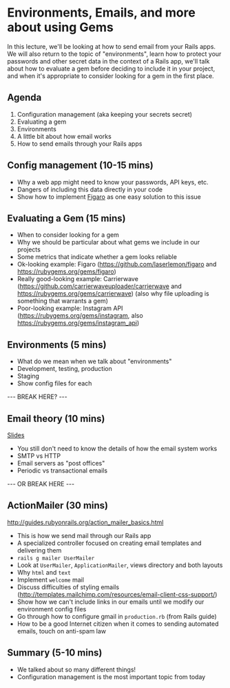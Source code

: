 # Environments, Emails, and more about using Gems
In this lecture, we'll be looking at how to send email from your Rails apps.  We will also return to the topic of "environments", learn how to protect your passwords and other secret data in the context of a Rails app, we'll talk about how to evaluate a gem before deciding to include it in your project, and when it's appropriate to consider looking for a gem in the first place.  

## Agenda

  1. Configuration management (aka keeping your secrets secret)
  2. Evaluating a gem
  3. Environments
  4. A little bit about how email works
  5. How to send emails through your Rails apps

## Config management (10-15 mins)
- Why a web app might need to know your passwords, API keys, etc.
- Dangers of including this data directly in your code
- Show how to implement [Figaro](https://github.com/laserlemon/figaro) as one easy solution to this issue

## Evaluating a Gem (15 mins)
- When to consider looking for a gem
- Why we should be particular about what gems we include in our projects
- Some metrics that indicate whether a gem looks reliable
- Ok-looking example: Figaro (https://github.com/laserlemon/figaro and https://rubygems.org/gems/figaro)
- Really good-looking example: Carrierwave (https://github.com/carrierwaveuploader/carrierwave and https://rubygems.org/gems/carrierwave) (also why file uploading is something that warrants a gem)
- Poor-looking example: Instagram API (https://rubygems.org/gems/instagram, also https://rubygems.org/gems/instagram_api)

## Environments (5 mins)
- What do we mean when we talk about "environments"
- Development, testing, production
- Staging
- Show config files for each

--- BREAK HERE? ---

## Email theory (10 mins)
[Slides](http://slides.com/natalievictoria/deck)
- You still don't need to know the details of how the email system works
- SMTP vs HTTP
- Email servers as "post offices"
- Periodic vs transactional emails

--- OR BREAK HERE ---

## ActionMailer (30 mins)
http://guides.rubyonrails.org/action_mailer_basics.html

- This is how we send mail through our Rails app
- A specialized controller focused on creating email templates and delivering them
- `rails g mailer UserMailer`
- Look at `UserMailer`, `ApplicationMailer`, views directory and both layouts
- Why `html` and `text`
- Implement `welcome` mail
- Discuss difficulties of styling emails (http://templates.mailchimp.com/resources/email-client-css-support/)
- Show how we can't include links in our emails until we modify our environment config files
- Go through how to configure gmail in `production.rb` (from Rails guide)
- How to be a good Internet citizen when it comes to sending automated emails, touch on anti-spam law

## Summary (5-10 mins)
- We talked about so many different things!
- Configuration management is the most important topic from today
